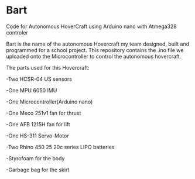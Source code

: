 # Bart
Code for Autonomous HoverCraft using Arduino nano with Atmega328 controler

Bart is the name of the autonomous Hovercraft my team designed, built and programmed for a school project.
This repository contains the .ino file we uploaded onto the Microcontroller to control the autonomous hovercraft.

The parts used for this Hovercraft:
  
  -Two HCSR-04 US sensors

  -One MPU 6050 IMU

  -One Microcontroller(Arduino nano)

  -One Meco 251v1 fan for thrust

  -One AFB 1215H fan for lift

  -One HS-311 Servo-Motor

  -Two Rhino 450 25 20c series LIPO batteries

  -Styrofoam for the body

  -Garbage bag for the skirt

  
